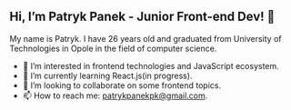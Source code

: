 ## Hi, I’m Patryk Panek - Junior Front-end Dev! 👋 
My name is Patryk. I have 26 years old and graduated from University of Technologies in Opole in the field of computer science.

- 👀 I’m interested in frontend technologies and JavaScript ecosystem.
- 🌱 I’m currently learning React.js(in progress).
- 💞️ I’m looking to collaborate on some frontend topics.
- 📫 How to reach me: patrykpanekpk@gmail.com.

<!---?
patrykpanek/patrykpanek is a ✨ special ✨ repository because its `README.md` (this file) appears on your GitHub profile.
You can click the Preview link to take a look at your changes.
--->
